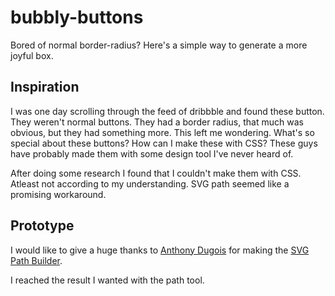 # bubbly-buttons
Bored of normal border-radius? 
Here's a simple way to generate a more joyful box.

## Inspiration
I was one day scrolling through the feed of dribbble and found these button. They weren't normal buttons. They had a border radius, that much was obvious, but they had something more. This left me wondering. What's so special about these buttons? How can I make these with CSS? These guys have probably made them with some design tool I've never heard of.

After doing some research I found that I couldn't make them with CSS. Atleast not according to my understanding.
SVG path seemed like a promising workaround.

## Prototype
I would like to give a huge thanks to [Anthony Dugois](https://codepen.io/anthonydugois/) for making the [SVG Path Builder](https://codepen.io/anthonydugois/pen/mewdyZ). 

I reached the result I wanted with the path tool.
